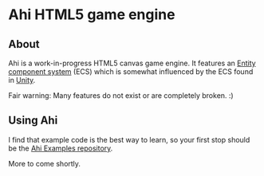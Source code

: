 # Ahi HTML5 game engine

## About

Ahi is a work-in-progress HTML5 canvas game engine. It features an [Entity component system](https://en.wikipedia.org/wiki/Entity_component_system) (ECS) which is somewhat influenced by the ECS found in [Unity](https://unity3d.com/).

Fair warning: Many features do not exist or are completely broken. :)

## Using Ahi

I find that example code is the best way to learn, so your first stop should be the [Ahi Examples repository](https://github.com/geoffb/ahi-examples).

More to come shortly.
